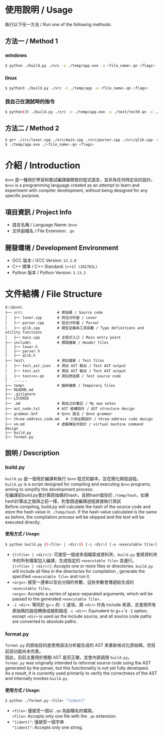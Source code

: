 # 使用說明 / Usage
執行以下任一方法 / Run one of the following methods:

## 方法一 / Method 1
### windows
```sh
$ python ./build.py ./src -o ./temp/app.exe -a <file_name>.qn <flags>
```
### linux
```sh
$ python3 ./build.py ./src -o ./temp/app -a <file_name>.qn <flags>
```
### 我自己在測試時的指令
```sh
$ python(3) ./build.py ./src -o ./temp/app.exe -a ./test/test0.qn -o ./test/test -oa
```

## 方法二 / Method 2
```sh
$ g++ ./src/lexer.cpp ./src/main.cpp ./src/parser.cpp ./src/qlib.cpp -o ./temp/app.exe
$ ./temp/app.exe ./<file_name>.qn <flags>
```

# 介紹 / Introduction
`Qnnn` 是一種用於學習和嘗試編譯器開發的程式語言，並非為任何特定目的設計。  
`Qnnn` is a programming language created as an attempt to learn and experiment with compiler development, without being designed for any specific purpose.

## 項目資訊 / Project Info
- 語言名稱 / Language Name: `Qnnn`  
- 文件副檔名 / File Extension: `.qn`

## 開發環境 / Development Environment
- GCC 版本 / GCC Version: `13.2.0`  
- C++ 標準 / C++ Standard: `C++17 (201703L)`
- Python 版本 / Python Version: `3.13.2`

# 文件結構 / File Structure
```
d:\Qnnn\
├── src\                # 原始碼 / Source code
│   ├── lexer.cpp       # 詞法分析器 / Lexer
│   ├── parser.cpp      # 語法分析器 / Parser
│   ├── qlib.cpp        # 類型定義與工具函數 / Type definitions and utility functions
│   ├── main.cpp        # 主程式入口 / Main entry point
├── include\            # 標頭檔案 / Header files
│   ├── lexer.h
│   ├── parser.h
│   ├── qlib.h
├── test\               # 測試檔案 / Test files
│   ├── test_ast.json   # 測試 AST 輸出 / Test AST output
│   ├── test.ast        # 測試 AST 輸出 / Test AST output
│   ├── test<n>.qn      # 測試原始碼 / Test source code
│   ......
├── temp\               # 臨時檔案 / Temporary files
├── README.md
├── .gitignore
├── LICENSE
├── .md                 # 我自己的筆記 / My own notes
├── ast_node.txt        # AST 結構設計 / AST structure design
├── grammar.bnf         # Qnnn 語法 / Qnnn grammar
├── three-address_code.md   # 三地址碼設計 / three-address code design
├── vm.md               # 虛擬機指令設計 / virtual machine command design
├── build.py
├── format.py
```
## 說明 / Description
### build.py
`build.py` 是一個用於編譯和執行 `Qnnn` 程式的腳本，旨在簡化開發過程。  
`build.py` is a script designed for compiling and executing `Qnnn` programs, aiming to simplify the development process.  
在編譯前build.py會計算原始碼的hash，且把hash值存於`./temp/hash`，如果hash計算出之值與之前一樣，則會跳過編譯過程直接執行測試    
Before compiling, build.py will calculate the hash of the source code and store the hash value in `./temp/hash`. If the hash value calculated is the same as before, the compilation process will be skipped and the test will be executed directly.

#### 使用方式 / Usage:
```sh
$ python build.py {(<file> | <dir>)} [-i <dir>] [-o <executable file>] [-a {<arg>}]
```
- `{(<file> | <dir>)}`: 可接受一個或多個檔案或資料夾，`build.py` 會將資料夾中的所有檔案加入編譯，生成指定的 `<executable file>` 並運行。  
  `{(<file> | <dir>)}`: Accepts one or more files or directories. `build.py` will include all files in the directories for compilation , generate the specified `<executable file>` and run it.
- `<args>`: 接受一連串以空白分隔的參數，這些參數會傳遞給生成的 `<executable file>`。  
  `<args>`: Accepts a series of space-separated arguments, which will be passed to the generated `<executable file>`.
- `-i <dir>`: 等同於 g++ 的 `-I` 選項，將 `<dir>` 作為 include 來源，且會將所有原始碼的路徑轉換成絕對路徑
  `-i <dir>`: Equivalent to g++'s `-I` option, except `<dir>` is used as the include source, and all source code paths are converted to absolute paths.

### format.py
`format.py` 的原始目的是使用語法分析器生成的 AST 來重新格式化原始碼，但目前該功能尚未完善。  
因此，目前主要用於檢驗 AST 是否正確，並會內部調用 `build.py`。  
`format.py` was originally intended to reformat source code using the AST generated by the parser, but this functionality is not yet fully developed.  
As a result, it is currently used primarily to verify the correctness of the AST and internally invokes `build.py`.

#### 使用方式 / Usage:
```sh
$ python ./format.py <file> "[ident]"
```
- `<file>`: 僅接受一個以 `.qn` 為副檔名的檔案。  
  `<file>`: Accepts only one file with the `.qn` extension.  
- `"[ident]"`: 僅接受一個字串  
  `"[ident]"`: Accepts only one string.
